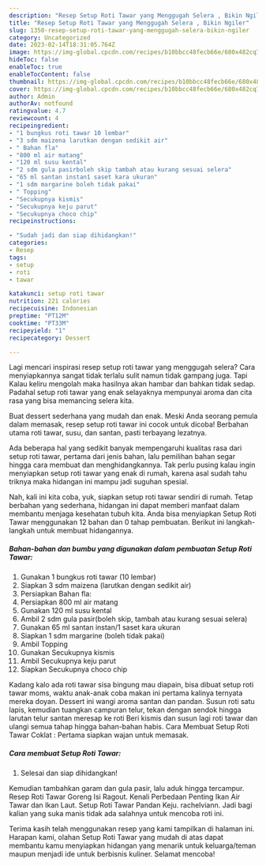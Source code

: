 ```yaml
---
description: "Resep Setup Roti Tawar yang Menggugah Selera , Bikin Ngiler"
title: "Resep Setup Roti Tawar yang Menggugah Selera , Bikin Ngiler"
slug: 1350-resep-setup-roti-tawar-yang-menggugah-selera-bikin-ngiler
category: Uncategorized
date: 2023-02-14T18:31:05.764Z
image: https://img-global.cpcdn.com/recipes/b10bbcc48fecb66e/680x482cq70/setup-roti-tawar-foto-resep-utama.jpg
hideToc: false
enableToc: true
enableTocContent: false
thumbnail: https://img-global.cpcdn.com/recipes/b10bbcc48fecb66e/680x482cq70/setup-roti-tawar-foto-resep-utama.jpg
cover: https://img-global.cpcdn.com/recipes/b10bbcc48fecb66e/680x482cq70/setup-roti-tawar-foto-resep-utama.jpg
author: Admin
authorAv: notfound
ratingvalue: 4.7
reviewcount: 4
recipeingredient:
- "1 bungkus roti tawar 10 lembar"
- "3 sdm maizena larutkan dengan sedikit air"
- " Bahan fla"
- "800 ml air matang"
- "120 ml susu kental"
- "2 sdm gula pasirboleh skip tambah atau kurang sesuai selera"
- "65 ml santan instan1 saset kara ukuran"
- "1 sdm margarine boleh tidak pakai"
- " Topping"
- "Secukupnya kismis"
- "Secukupnya keju parut"
- "Secukupnya choco chip"
recipeinstructions:

- "Sudah jadi dan siap dihidangkan!"
categories:
- Resep
tags:
- setup
- roti
- tawar

katakunci: setup roti tawar 
nutrition: 221 calories
recipecuisine: Indonesian
preptime: "PT12M"
cooktime: "PT33M"
recipeyield: "1"
recipecategory: Dessert

---
```



Lagi mencari inspirasi resep setup roti tawar yang menggugah selera? Cara menyiapkannya sangat tidak terlalu sulit namun tidak gampang juga. Tapi Kalau keliru mengolah maka hasilnya akan hambar dan bahkan tidak sedap. Padahal setup roti tawar yang enak selayaknya mempunyai aroma dan cita rasa yang bisa memancing selera kita.


Buat dessert sederhana yang mudah dan enak. Meski Anda seorang pemula dalam memasak, resep setup roti tawar ini cocok untuk dicoba! Berbahan utama roti tawar, susu, dan santan, pasti terbayang lezatnya.

Ada beberapa hal yang sedikit banyak mempengaruhi kualitas rasa dari setup roti tawar, pertama dari jenis bahan, lalu pemilihan bahan segar hingga cara membuat dan menghidangkannya. Tak perlu pusing kalau ingin menyiapkan setup roti tawar yang enak di rumah, karena asal sudah tahu triknya maka hidangan ini mampu jadi suguhan spesial.


Nah, kali ini kita coba, yuk, siapkan setup roti tawar sendiri di rumah. Tetap berbahan yang sederhana, hidangan ini dapat memberi manfaat dalam membantu menjaga kesehatan tubuh kita. Anda bisa menyiapkan Setup Roti Tawar menggunakan 12 bahan dan 0 tahap pembuatan. Berikut ini langkah-langkah untuk membuat hidangannya.

<!--inarticleads1-->

##### Bahan-bahan dan bumbu yang digunakan dalam pembuatan Setup Roti Tawar:

1. Gunakan 1 bungkus roti tawar (10 lembar)
1. Siapkan 3 sdm maizena (larutkan dengan sedikit air)
1. Persiapkan  Bahan fla:
1. Persiapkan 800 ml air matang
1. Gunakan 120 ml susu kental
1. Ambil 2 sdm gula pasir(boleh skip, tambah atau kurang sesuai selera)
1. Gunakan 65 ml santan instan/1 saset kara ukuran
1. Siapkan 1 sdm margarine (boleh tidak pakai)
1. Ambil  Topping
1. Gunakan Secukupnya kismis
1. Ambil Secukupnya keju parut
1. Siapkan Secukupnya choco chip


Kadang kalo ada roti tawar sisa bingung mau diapain, bisa dibuat setup roti tawar moms, waktu anak-anak coba makan ini pertama kalinya ternyata mereka doyan. Dessert ini wangi aroma santan dan pandan. Susun roti satu lapis, kemudian tuangkan campuran telur, tekan dengan sendok hingga larutan telur santan meresap ke roti Beri kismis dan susun lagi roti tawar dan ulangi semua tahap hingga bahan-bahan habis. Cara Membuat Setup Roti Tawar Coklat : Pertama siapkan wajan untuk memasak. 

<!--inarticleads2-->

##### Cara membuat Setup Roti Tawar:


1. Selesai dan siap dihidangkan!

Kemudian tambahkan garam dan gula pasir, lalu aduk hingga tercampur. Resep Roti Tawar Goreng Isi Ragout. Kenali Perbedaan Penting Ikan Air Tawar dan Ikan Laut. Setup Roti Tawar Pandan Keju. rachelviann. Jadi bagi kalian yang suka manis tidak ada salahnya untuk mencoba roti ini. 

Terima kasih telah menggunakan resep yang kami tampilkan di halaman ini. Harapan kami, olahan Setup Roti Tawar yang mudah di atas dapat membantu kamu menyiapkan hidangan yang menarik untuk keluarga/teman maupun menjadi ide untuk berbisnis kuliner. Selamat mencoba!
